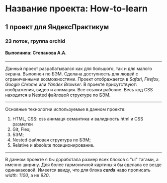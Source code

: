 
# Название проекта: __How-to-learn__
## 1 проект для ЯндексПрактикум
### 23 поток, группа orchid
#### Выполнила: Степанова А.А.
___________________________
Данный проект разрабатывался как для большого, так и для малого экрана. Выполнен по БЭМ. Сделана доступность для людей с ограниченными возможностями.
Проект отображается в _Safari_, _Firefox_, _Google Chrome_ или _Yandex Browser_. В проекте присутствуют: изображения, видео и анимация. Все ссылки рабочие. Весь код CSS находится в Nested файловой структуре по БЭМ.
___________________________
Основные технологии используемые в данном проекте:
1. HTML, CSS:
   css анимаця
   семантика и валидность html и CSS разметки
2. Git, Flex;
3. БЭМ;
4. Nested файловая структура по БЭМ;
5. Relative и absolute позиционирование.
___________________________
В данном проекте я бы доработала размер всех блоков с "ul" тэгами, а именно ширину. Для более гармоничной картины я бы сделала ее везде одинакаковой.
Имеется ввиду, что для блока __*cards*__ надо прописать _width: 1100_, а не _920_.

